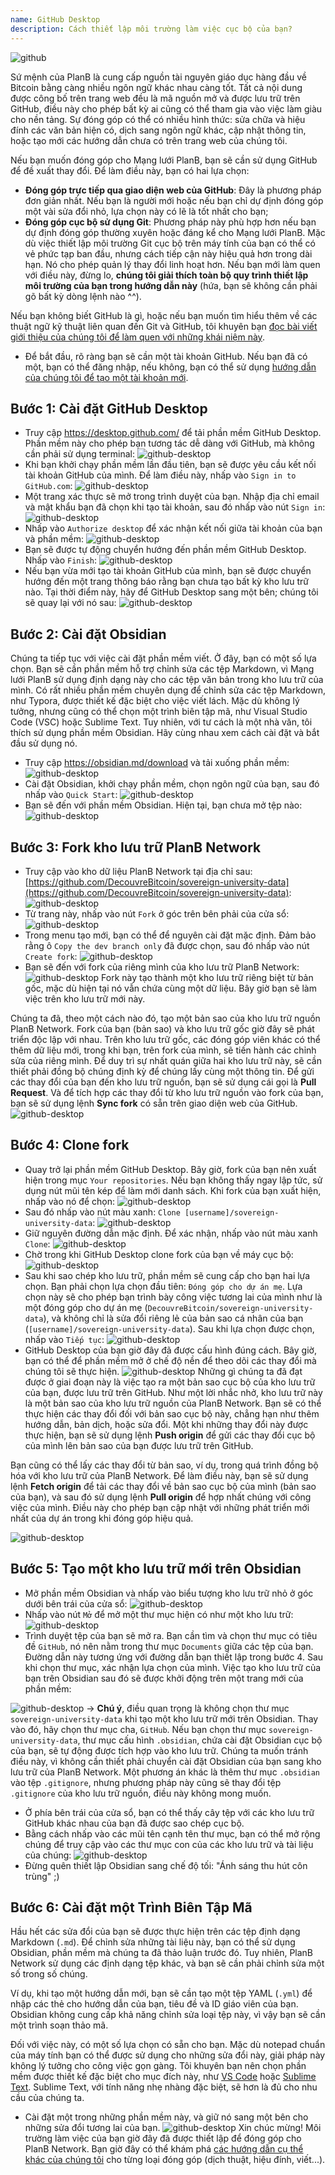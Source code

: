 ```yaml
---
name: GitHub Desktop
description: Cách thiết lập môi trường làm việc cục bộ của bạn?
---
```

![github](assets/cover.webp)

Sứ mệnh của PlanB là cung cấp nguồn tài nguyên giáo dục hàng đầu về Bitcoin bằng càng nhiều ngôn ngữ khác nhau càng tốt. Tất cả nội dung được công bố trên trang web đều là mã nguồn mở và được lưu trữ trên GitHub, điều này cho phép bất kỳ ai cũng có thể tham gia vào việc làm giàu cho nền tảng. Sự đóng góp có thể có nhiều hình thức: sửa chữa và hiệu đính các văn bản hiện có, dịch sang ngôn ngữ khác, cập nhật thông tin, hoặc tạo mới các hướng dẫn chưa có trên trang web của chúng tôi.

Nếu bạn muốn đóng góp cho Mạng lưới PlanB, bạn sẽ cần sử dụng GitHub để đề xuất thay đổi. Để làm điều này, bạn có hai lựa chọn:
- **Đóng góp trực tiếp qua giao diện web của GitHub**: Đây là phương pháp đơn giản nhất. Nếu bạn là người mới hoặc nếu bạn chỉ dự định đóng góp một vài sửa đổi nhỏ, lựa chọn này có lẽ là tốt nhất cho bạn;
- **Đóng góp cục bộ sử dụng Git**: Phương pháp này phù hợp hơn nếu bạn dự định đóng góp thường xuyên hoặc đáng kể cho Mạng lưới PlanB. Mặc dù việc thiết lập môi trường Git cục bộ trên máy tính của bạn có thể có vẻ phức tạp ban đầu, nhưng cách tiếp cận này hiệu quả hơn trong dài hạn. Nó cho phép quản lý thay đổi linh hoạt hơn. Nếu bạn mới làm quen với điều này, đừng lo, **chúng tôi giải thích toàn bộ quy trình thiết lập môi trường của bạn trong hướng dẫn này** (hứa, bạn sẽ không cần phải gõ bất kỳ dòng lệnh nào ^^).

Nếu bạn không biết GitHub là gì, hoặc nếu bạn muốn tìm hiểu thêm về các thuật ngữ kỹ thuật liên quan đến Git và GitHub, tôi khuyên bạn [đọc bài viết giới thiệu của chúng tôi để làm quen với những khái niệm này](https://planb.network/tutorials/others/basics-of-github).

- Để bắt đầu, rõ ràng bạn sẽ cần một tài khoản GitHub. Nếu bạn đã có một, bạn có thể đăng nhập, nếu không, bạn có thể sử dụng [hướng dẫn của chúng tôi để tạo một tài khoản mới](https://planb.network/tutorials/others/create-github-account).

## Bước 1: Cài đặt GitHub Desktop

- Truy cập https://desktop.github.com/ để tải phần mềm GitHub Desktop. Phần mềm này cho phép bạn tương tác dễ dàng với GitHub, mà không cần phải sử dụng terminal:
![github-desktop](assets/1.webp)
- Khi bạn khởi chạy phần mềm lần đầu tiên, bạn sẽ được yêu cầu kết nối tài khoản GitHub của mình. Để làm điều này, nhấp vào `Sign in to GitHub.com`:
![github-desktop](assets/2.webp)
- Một trang xác thực sẽ mở trong trình duyệt của bạn. Nhập địa chỉ email và mật khẩu bạn đã chọn khi tạo tài khoản, sau đó nhấp vào nút `Sign in`:
![github-desktop](assets/3.webp)
- Nhấp vào `Authorize desktop` để xác nhận kết nối giữa tài khoản của bạn và phần mềm:
![github-desktop](assets/4.webp)
- Bạn sẽ được tự động chuyển hướng đến phần mềm GitHub Desktop. Nhấp vào `Finish`: ![github-desktop](assets/5.webp)
- Nếu bạn vừa mới tạo tài khoản GitHub của mình, bạn sẽ được chuyển hướng đến một trang thông báo rằng bạn chưa tạo bất kỳ kho lưu trữ nào. Tại thời điểm này, hãy để GitHub Desktop sang một bên; chúng tôi sẽ quay lại với nó sau: ![github-desktop](assets/6.webp)

## Bước 2: Cài đặt Obsidian

Chúng ta tiếp tục với việc cài đặt phần mềm viết. Ở đây, bạn có một số lựa chọn. Bạn sẽ cần phần mềm hỗ trợ chỉnh sửa các tệp Markdown, vì Mạng lưới PlanB sử dụng định dạng này cho các tệp văn bản trong kho lưu trữ của mình.
Có rất nhiều phần mềm chuyên dụng để chỉnh sửa các tệp Markdown, như Typora, được thiết kế đặc biệt cho việc viết lách. Mặc dù không lý tưởng, nhưng cũng có thể chọn một trình biên tập mã, như Visual Studio Code (VSC) hoặc Sublime Text. Tuy nhiên, với tư cách là một nhà văn, tôi thích sử dụng phần mềm Obsidian. Hãy cùng nhau xem cách cài đặt và bắt đầu sử dụng nó.
- Truy cập https://obsidian.md/download và tải xuống phần mềm: ![github-desktop](assets/7.webp)
- Cài đặt Obsidian, khởi chạy phần mềm, chọn ngôn ngữ của bạn, sau đó nhấp vào `Quick Start`: ![github-desktop](assets/8.webp)
- Bạn sẽ đến với phần mềm Obsidian. Hiện tại, bạn chưa mở tệp nào: ![github-desktop](assets/9.webp)

## Bước 3: Fork kho lưu trữ PlanB Network

- Truy cập vào kho dữ liệu PlanB Network tại địa chỉ sau: [https://github.com/DecouvreBitcoin/sovereign-university-data](https://github.com/DecouvreBitcoin/sovereign-university-data): ![github-desktop](assets/10.webp)
- Từ trang này, nhấp vào nút `Fork` ở góc trên bên phải của cửa sổ: ![github-desktop](assets/11.webp)
- Trong menu tạo mới, bạn có thể để nguyên cài đặt mặc định. Đảm bảo rằng ô `Copy the dev branch only` đã được chọn, sau đó nhấp vào nút `Create fork`: ![github-desktop](assets/12.webp)
- Bạn sẽ đến với fork của riêng mình của kho lưu trữ PlanB Network: ![github-desktop](assets/13.webp)
Fork này tạo thành một kho lưu trữ riêng biệt từ bản gốc, mặc dù hiện tại nó vẫn chứa cùng một dữ liệu. Bây giờ bạn sẽ làm việc trên kho lưu trữ mới này.

Chúng ta đã, theo một cách nào đó, tạo một bản sao của kho lưu trữ nguồn PlanB Network. Fork của bạn (bản sao) và kho lưu trữ gốc giờ đây sẽ phát triển độc lập với nhau. Trên kho lưu trữ gốc, các đóng góp viên khác có thể thêm dữ liệu mới, trong khi bạn, trên fork của mình, sẽ tiến hành các chỉnh sửa của riêng mình.
Để duy trì sự nhất quán giữa hai kho lưu trữ này, sẽ cần thiết phải đồng bộ chúng định kỳ để chúng lấy cùng một thông tin. Để gửi các thay đổi của bạn đến kho lưu trữ nguồn, bạn sẽ sử dụng cái gọi là **Pull Request**. Và để tích hợp các thay đổi từ kho lưu trữ nguồn vào fork của bạn, bạn sẽ sử dụng lệnh **Sync fork** có sẵn trên giao diện web của GitHub.
![github-desktop](assets/14.webp)

## Bước 4: Clone fork

- Quay trở lại phần mềm GitHub Desktop. Bây giờ, fork của bạn nên xuất hiện trong mục `Your repositories`. Nếu bạn không thấy ngay lập tức, sử dụng nút mũi tên kép để làm mới danh sách. Khi fork của bạn xuất hiện, nhấp vào nó để chọn:
![github-desktop](assets/15.webp)
- Sau đó nhấp vào nút màu xanh: `Clone [username]/sovereign-university-data`:
![github-desktop](assets/16.webp)
- Giữ nguyên đường dẫn mặc định. Để xác nhận, nhấp vào nút màu xanh `Clone`:
![github-desktop](assets/17.webp)
- Chờ trong khi GitHub Desktop clone fork của bạn về máy cục bộ:
![github-desktop](assets/18.webp)
- Sau khi sao chép kho lưu trữ, phần mềm sẽ cung cấp cho bạn hai lựa chọn. Bạn phải chọn lựa chọn đầu tiên: `Đóng góp cho dự án mẹ`. Lựa chọn này sẽ cho phép bạn trình bày công việc tương lai của mình như là một đóng góp cho dự án mẹ (`DecouvreBitcoin/sovereign-university-data`), và không chỉ là sửa đổi riêng lẻ của bản sao cá nhân của bạn (`[username]/sovereign-university-data`). Sau khi lựa chọn được chọn, nhấp vào `Tiếp tục`: ![github-desktop](assets/19.webp)
- GitHub Desktop của bạn giờ đây đã được cấu hình đúng cách. Bây giờ, bạn có thể để phần mềm mở ở chế độ nền để theo dõi các thay đổi mà chúng tôi sẽ thực hiện.
![github-desktop](assets/20.webp)
Những gì chúng ta đã đạt được ở giai đoạn này là việc tạo ra một bản sao cục bộ của kho lưu trữ của bạn, được lưu trữ trên GitHub. Như một lời nhắc nhở, kho lưu trữ này là một bản sao của kho lưu trữ nguồn của PlanB Network. Bạn sẽ có thể thực hiện các thay đổi đối với bản sao cục bộ này, chẳng hạn như thêm hướng dẫn, bản dịch, hoặc sửa đổi. Một khi những thay đổi này được thực hiện, bạn sẽ sử dụng lệnh **Push origin** để gửi các thay đổi cục bộ của mình lên bản sao của bạn được lưu trữ trên GitHub.

Bạn cũng có thể lấy các thay đổi từ bản sao, ví dụ, trong quá trình đồng bộ hóa với kho lưu trữ của PlanB Network. Để làm điều này, bạn sẽ sử dụng lệnh **Fetch origin** để tải các thay đổi về bản sao cục bộ của mình (bản sao của bạn), và sau đó sử dụng lệnh **Pull origin** để hợp nhất chúng với công việc của mình. Điều này cho phép bạn cập nhật với những phát triển mới nhất của dự án trong khi đóng góp hiệu quả.

![github-desktop](assets/21.webp)
## Bước 5: Tạo một kho lưu trữ mới trên Obsidian

- Mở phần mềm Obsidian và nhấp vào biểu tượng kho lưu trữ nhỏ ở góc dưới bên trái của cửa sổ:
![github-desktop](assets/22.webp)
- Nhấp vào nút `Mở` để mở một thư mục hiện có như một kho lưu trữ: ![github-desktop](assets/23.webp)
- Trình duyệt tệp của bạn sẽ mở ra. Bạn cần tìm và chọn thư mục có tiêu đề `GitHub`, nó nên nằm trong thư mục `Documents` giữa các tệp của bạn. Đường dẫn này tương ứng với đường dẫn bạn thiết lập trong bước 4. Sau khi chọn thư mục, xác nhận lựa chọn của mình. Việc tạo kho lưu trữ của bạn trên Obsidian sau đó sẽ được khởi động trên một trang mới của phần mềm:

![github-desktop](assets/24.webp)
-> **Chú ý**, điều quan trọng là không chọn thư mục `sovereign-university-data` khi tạo một kho lưu trữ mới trên Obsidian. Thay vào đó, hãy chọn thư mục cha, `GitHub`. Nếu bạn chọn thư mục `sovereign-university-data`, thư mục cấu hình `.obsidian`, chứa cài đặt Obsidian cục bộ của bạn, sẽ tự động được tích hợp vào kho lưu trữ. Chúng ta muốn tránh điều này, vì không cần thiết phải chuyển cài đặt Obsidian của bạn sang kho lưu trữ của PlanB Network. Một phương án khác là thêm thư mục `.obsidian` vào tệp `.gitignore`, nhưng phương pháp này cũng sẽ thay đổi tệp `.gitignore` của kho lưu trữ nguồn, điều này không mong muốn.

- Ở phía bên trái của cửa sổ, bạn có thể thấy cây tệp với các kho lưu trữ GitHub khác nhau của bạn đã được sao chép cục bộ.
- Bằng cách nhấp vào các mũi tên cạnh tên thư mục, bạn có thể mở rộng chúng để truy cập vào các thư mục con của các kho lưu trữ và tài liệu của chúng:
![github-desktop](assets/25.webp)
- Đừng quên thiết lập Obsidian sang chế độ tối: "Ánh sáng thu hút côn trùng" ;)

## Bước 6: Cài đặt một Trình Biên Tập Mã
Hầu hết các sửa đổi của bạn sẽ được thực hiện trên các tệp định dạng Markdown (`.md`). Để chỉnh sửa những tài liệu này, bạn có thể sử dụng Obsidian, phần mềm mà chúng ta đã thảo luận trước đó. Tuy nhiên, PlanB Network sử dụng các định dạng tệp khác, và bạn sẽ cần phải chỉnh sửa một số trong số chúng.

Ví dụ, khi tạo một hướng dẫn mới, bạn sẽ cần tạo một tệp YAML (`.yml`) để nhập các thẻ cho hướng dẫn của bạn, tiêu đề và ID giáo viên của bạn. Obsidian không cung cấp khả năng chỉnh sửa loại tệp này, vì vậy bạn sẽ cần một trình soạn thảo mã.

Đối với việc này, có một số lựa chọn có sẵn cho bạn. Mặc dù notepad chuẩn của máy tính bạn có thể được sử dụng cho những sửa đổi này, giải pháp này không lý tưởng cho công việc gọn gàng. Tôi khuyên bạn nên chọn phần mềm được thiết kế đặc biệt cho mục đích này, như [VS Code](https://code.visualstudio.com/download) hoặc [Sublime Text](https://www.sublimetext.com/download). Sublime Text, với tính năng nhẹ nhàng đặc biệt, sẽ hơn là đủ cho nhu cầu của chúng ta.
- Cài đặt một trong những phần mềm này, và giữ nó sang một bên cho những sửa đổi tương lai của bạn. ![github-desktop](assets/26.webp)
Xin chúc mừng! Môi trường làm việc của bạn giờ đây đã được thiết lập để đóng góp cho PlanB Network. Bạn giờ đây có thể khám phá [các hướng dẫn cụ thể khác của chúng tôi](https://planb.network/tutorials/others) cho từng loại đóng góp (dịch thuật, hiệu đính, viết...).